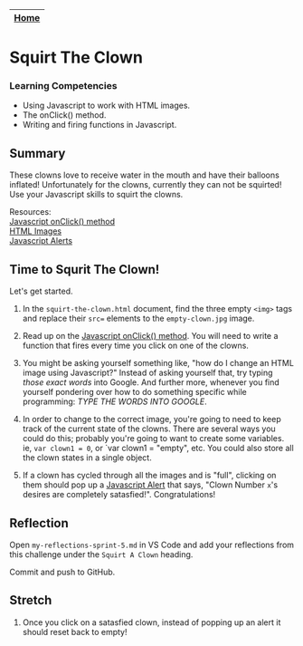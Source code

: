 [Home](../README.md)|
---|

# Squirt The Clown

### Learning Competencies

- Using Javascript to work with HTML images.
- The onClick() method.
- Writing and firing functions in Javascript.

## Summary

These clowns love to receive water in the mouth and have their balloons inflated!
Unfortunately for the clowns, currently they can not be squirted! 
Use your Javascript skills to squirt the clowns.

Resources:\
[Javascript onClick() method](https://www.w3schools.com/jsref/event_onclick.asp)\
[HTML Images](https://www.w3schools.com/html/html_images.asp)\
[Javascript Alerts](https://www.w3schools.com/jsref/met_win_alert.asp)

## Time to Squrit The Clown!

Let's get started.

1. In the `squirt-the-clown.html` document, find the three empty `<img>` tags and replace their `src=` elements to the `empty-clown.jpg` image.

2. Read up on the [Javascript onClick() method](https://www.w3schools.com/jsref/event_onclick.asp).
You will need to write a function that fires every time you click on one of the clowns.

3. You might be asking yourself something like, "how do I change an HTML image using Javascript?"
Instead of asking yourself that, try typing _those exact words_ into Google. And further more, whenever you find yourself pondering over how to do something specific while programming: *TYPE THE WORDS INTO GOOGLE*.

4. In order to change to the correct image, you're going to need to keep track of the current state of the clowns. There are several ways you could do this; probably you're going to want to create some variables. ie, `var clown1 = 0`, or `var clown1 = "empty", etc. You could also store all the clown states in a single object. 

5. If a clown has cycled through all the images and is "full", clicking on them should pop up a [Javascript Alert](https://www.w3schools.com/jsref/met_win_alert.asp) that says, "Clown Number `x`'s desires are completely satasfied!". Congratulations! 

## Reflection

Open `my-reflections-sprint-5.md` in VS Code and add your reflections from this challenge under the `Squirt A Clown` heading.

Commit and push to GitHub.

## Stretch

1. Once you click on a satasfied clown, instead of popping up an alert it should reset back to empty!